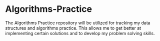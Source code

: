 # Algorithms-Practice

The Algorithms Practice repository will be utilized for tracking my data structures and algorithms practice. This allows me to get better at implementing certain solutions and to develop my problem solving skills.
